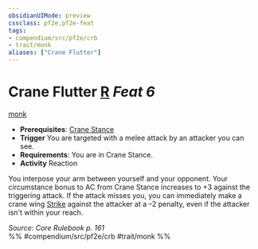 ```yaml
---
obsidianUIMode: preview
cssclass: pf2e,pf2e-feat
tags:
- compendium/src/pf2e/crb
- trait/monk
aliases: ["Crane Flutter"]
---
```

# Crane Flutter  [R](/rules/core-rulebook/chapter-9-playing-the-game.md#Actions "Reaction") *Feat 6*  
[monk](/rules/traits/monk.md)  

- **Prerequisites**: [Crane Stance](/compendium/feats/crane-stance.md)
- **Trigger** You are targeted with a melee attack by an attacker you can see.
- **Requirements**: You are in Crane Stance.
- **Activity** Reaction

You interpose your arm between yourself and your opponent. Your circumstance bonus to AC from Crane Stance increases to +3 against the triggering attack. If the attack misses you, you can immediately make a crane wing [Strike](/rules/actions/strike.md) against the attacker at a –2 penalty, even if the attacker isn't within your reach.

*Source: Core Rulebook p. 161*  
%% #compendium/src/pf2e/crb #trait/monk %%